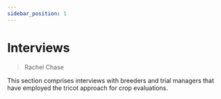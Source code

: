 ```yaml
---
sidebar_position: 1
---
```


# Interviews  

> Rachel Chase

This section comprises interviews with breeders and trial managers that have employed the tricot approach for crop evaluations. 